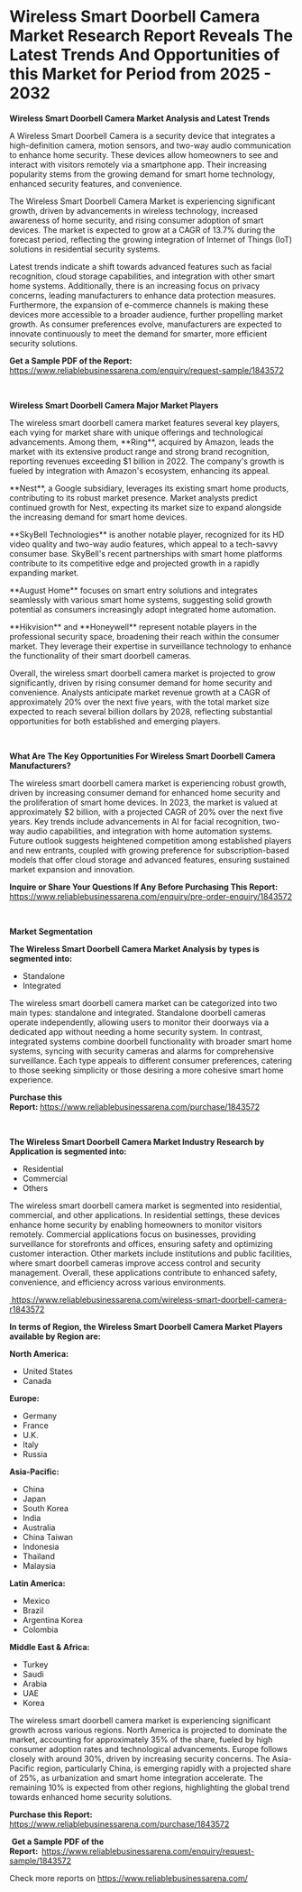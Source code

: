 <p><h1>Wireless Smart Doorbell Camera Market Research Report Reveals The Latest Trends And Opportunities of this Market for Period from 2025 - 2032</h1></p><p><strong>Wireless Smart Doorbell Camera Market Analysis and Latest Trends</strong></p>
<p><p>A Wireless Smart Doorbell Camera is a security device that integrates a high-definition camera, motion sensors, and two-way audio communication to enhance home security. These devices allow homeowners to see and interact with visitors remotely via a smartphone app. Their increasing popularity stems from the growing demand for smart home technology, enhanced security features, and convenience.</p><p>The Wireless Smart Doorbell Camera Market is experiencing significant growth, driven by advancements in wireless technology, increased awareness of home security, and rising consumer adoption of smart devices. The market is expected to grow at a CAGR of 13.7% during the forecast period, reflecting the growing integration of Internet of Things (IoT) solutions in residential security systems. </p><p>Latest trends indicate a shift towards advanced features such as facial recognition, cloud storage capabilities, and integration with other smart home systems. Additionally, there is an increasing focus on privacy concerns, leading manufacturers to enhance data protection measures. Furthermore, the expansion of e-commerce channels is making these devices more accessible to a broader audience, further propelling market growth. As consumer preferences evolve, manufacturers are expected to innovate continuously to meet the demand for smarter, more efficient security solutions.</p></p>
<p><strong>Get a Sample PDF of the Report:&nbsp;</strong> <a href="https://www.reliablebusinessarena.com/enquiry/request-sample/1843572?utm_campaign=2609&utm_medium=2&utm_source=Github&utm_content=ia&utm_term=22022025&utm_id=wireless-smart-doorbell-camera">https://www.reliablebusinessarena.com/enquiry/request-sample/1843572</a></p>
<p>&nbsp;</p>
<p><strong>Wireless Smart Doorbell Camera Major Market Players</strong></p>
<p><p>The wireless smart doorbell camera market features several key players, each vying for market share with unique offerings and technological advancements. Among them, **Ring**, acquired by Amazon, leads the market with its extensive product range and strong brand recognition, reporting revenues exceeding $1 billion in 2022. The company's growth is fueled by integration with Amazon's ecosystem, enhancing its appeal.</p><p>**Nest**, a Google subsidiary, leverages its existing smart home products, contributing to its robust market presence. Market analysts predict continued growth for Nest, expecting its market size to expand alongside the increasing demand for smart home devices. </p><p>**SkyBell Technologies** is another notable player, recognized for its HD video quality and two-way audio features, which appeal to a tech-savvy consumer base. SkyBell's recent partnerships with smart home platforms contribute to its competitive edge and projected growth in a rapidly expanding market.</p><p>**August Home** focuses on smart entry solutions and integrates seamlessly with various smart home systems, suggesting solid growth potential as consumers increasingly adopt integrated home automation. </p><p>**Hikvision** and **Honeywell** represent notable players in the professional security space, broadening their reach within the consumer market. They leverage their expertise in surveillance technology to enhance the functionality of their smart doorbell cameras.</p><p>Overall, the wireless smart doorbell camera market is projected to grow significantly, driven by rising consumer demand for home security and convenience. Analysts anticipate market revenue growth at a CAGR of approximately 20% over the next five years, with the total market size expected to reach several billion dollars by 2028, reflecting substantial opportunities for both established and emerging players.</p></p>
<p>&nbsp;</p>
<p><strong>What Are The Key Opportunities For Wireless Smart Doorbell Camera Manufacturers?</strong></p>
<p><p>The wireless smart doorbell camera market is experiencing robust growth, driven by increasing consumer demand for enhanced home security and the proliferation of smart home devices. In 2023, the market is valued at approximately $2 billion, with a projected CAGR of 20% over the next five years. Key trends include advancements in AI for facial recognition, two-way audio capabilities, and integration with home automation systems. Future outlook suggests heightened competition among established players and new entrants, coupled with growing preference for subscription-based models that offer cloud storage and advanced features, ensuring sustained market expansion and innovation.</p></p>
<p><strong>Inquire or Share Your Questions If Any Before Purchasing This Report:</strong> <a href="https://www.reliablebusinessarena.com/enquiry/pre-order-enquiry/1843572?utm_campaign=2609&utm_medium=2&utm_source=Github&utm_content=ia&utm_term=22022025&utm_id=wireless-smart-doorbell-camera">https://www.reliablebusinessarena.com/enquiry/pre-order-enquiry/1843572</a></p>
<p>&nbsp;</p>
<p><strong>Market Segmentation</strong></p>
<p><strong>The Wireless Smart Doorbell Camera Market Analysis by types is segmented into:</strong></p>
<p><ul><li>Standalone</li><li>Integrated</li></ul></p>
<p><p>The wireless smart doorbell camera market can be categorized into two main types: standalone and integrated. Standalone doorbell cameras operate independently, allowing users to monitor their doorways via a dedicated app without needing a home security system. In contrast, integrated systems combine doorbell functionality with broader smart home systems, syncing with security cameras and alarms for comprehensive surveillance. Each type appeals to different consumer preferences, catering to those seeking simplicity or those desiring a more cohesive smart home experience.</p></p>
<p><strong>Purchase this Report:&nbsp;</strong><a href="https://www.reliablebusinessarena.com/purchase/1843572?utm_campaign=2609&utm_medium=2&utm_source=Github&utm_content=ia&utm_term=22022025&utm_id=wireless-smart-doorbell-camera">https://www.reliablebusinessarena.com/purchase/1843572</a></p>
<p>&nbsp;</p>
<p><strong>The Wireless Smart Doorbell Camera Market Industry Research by Application is segmented into:</strong></p>
<p><ul><li>Residential</li><li>Commercial</li><li>Others</li></ul></p>
<p><p>The wireless smart doorbell camera market is segmented into residential, commercial, and other applications. In residential settings, these devices enhance home security by enabling homeowners to monitor visitors remotely. Commercial applications focus on businesses, providing surveillance for storefronts and offices, ensuring safety and optimizing customer interaction. Other markets include institutions and public facilities, where smart doorbell cameras improve access control and security management. Overall, these applications contribute to enhanced safety, convenience, and efficiency across various environments.</p></p>
<p><a href="https://www.reliablebusinessarena.com/wireless-smart-doorbell-camera-r1843572?utm_campaign=2609&utm_medium=2&utm_source=Github&utm_content=ia&utm_term=22022025&utm_id=wireless-smart-doorbell-camera">&nbsp;https://www.reliablebusinessarena.com/wireless-smart-doorbell-camera-r1843572</a></p>
<p><strong>In terms of Region, the Wireless Smart Doorbell Camera Market Players available by Region are:</strong></p>
<p>
    <p> <strong> North America: </strong>
        <ul>
            <li>United States</li>
            <li>Canada</li>
        </ul>
        </p> 
    <p> <strong> Europe: </strong>
        <ul>
            <li>Germany</li>
            <li>France</li>
            <li>U.K.</li>
            <li>Italy</li>
            <li>Russia</li>
        </ul>
        </p> 
    <p> <strong> Asia-Pacific: </strong>
        <ul>
            <li>China</li>
            <li>Japan</li>
            <li>South Korea</li>
            <li>India</li>
            <li>Australia</li>
            <li>China Taiwan</li>
            <li>Indonesia</li>
            <li>Thailand</li>
            <li>Malaysia</li>
        </ul>
        </p> 
    <p> <strong> Latin America: </strong>
        <ul>
            <li>Mexico</li>
            <li>Brazil</li>
            <li>Argentina Korea</li>
            <li>Colombia</li>
        </ul>
        </p> 
    <p> <strong> Middle East & Africa: </strong>
        <ul>
            <li>Turkey</li>
            <li>Saudi</li>
            <li>Arabia</li>
            <li>UAE</li>
            <li>Korea</li>
        </ul>
    </p>
    </p>
<p><p>The wireless smart doorbell camera market is experiencing significant growth across various regions. North America is projected to dominate the market, accounting for approximately 35% of the share, fueled by high consumer adoption rates and technological advancements. Europe follows closely with around 30%, driven by increasing security concerns. The Asia-Pacific region, particularly China, is emerging rapidly with a projected share of 25%, as urbanization and smart home integration accelerate. The remaining 10% is expected from other regions, highlighting the global trend towards enhanced home security solutions.</p></p>
<p><strong>Purchase this Report: </strong><a href="https://www.reliablebusinessarena.com/purchase/1843572?utm_campaign=2609&utm_medium=2&utm_source=Github&utm_content=ia&utm_term=22022025&utm_id=wireless-smart-doorbell-camera">https://www.reliablebusinessarena.com/purchase/1843572</a></p>
<p>&nbsp;<strong>Get a Sample PDF of the Report:&nbsp;&nbsp;</strong><a href="https://www.reliablebusinessarena.com/enquiry/request-sample/1843572?utm_campaign=2609&utm_medium=2&utm_source=Github&utm_content=ia&utm_term=22022025&utm_id=wireless-smart-doorbell-camera">https://www.reliablebusinessarena.com/enquiry/request-sample/1843572</a></p>
<p><strong></strong></p>
<p>Check more reports on <a href="https://www.reliablebusinessarena.com/?utm_campaign=2609&utm_medium=2&utm_source=Github&utm_content=ia&utm_term=22022025&utm_id=wireless-smart-doorbell-camera">https://www.reliablebusinessarena.com/</a></p>